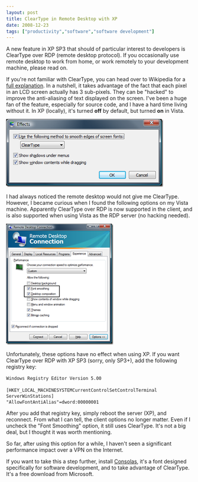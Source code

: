 ```yaml
---
layout: post
title: ClearType in Remote Desktop with XP
date: 2008-12-23
tags: ["productivity","software","software development"]
---
```


A new feature in XP SP3 that should of particular interest to developers is ClearType over RDP (remote desktop protocol). If you occasionally use remote desktop to work from home, or work remotely to your development machine, please read on.

If you're not familiar with ClearType, you can head over to Wikipedia for a [full explanation](http://en.wikipedia.org/wiki/ClearType). In a nutshell, it takes advantage of the fact that each pixel in an LCD screen actually has 3 sub-pixels. They can be "hacked" to improve the anti-aliasing of text displayed on the screen. I've been a huge fan of the feature, especially for source code, and I have a hard time living without it. In XP (locally), it's turned **off** by default, but turned **on** in Vista.

![ClearType Effects Dialog](image31.png) 

I had always noticed the remote desktop would not give me ClearType. However, I became curious when I found the following options on my Vista machine. Apparently ClearType over RDP is now supported in the client, and is also supported when using Vista as the RDP server (no hacking needed).

![RDP Experience Options](image2.png) 

Unfortunately, these options have no effect when using XP. If you want ClearType over RDP with XP SP3 (sorry, only SP3+), add the following registry key:

	Windows Registry Editor Version 5.00

	[HKEY_LOCAL_MACHINESYSTEMCurrentControlSetControlTerminal ServerWinStations]
	"AllowFontAntiAlias"=dword:00000001

After you add that registry key, simply reboot the server (XP), and reconnect. From what I can tell, the client options no longer matter. Even if I uncheck the "Font Smoothing" option, it still uses ClearType. It's not a big deal, but I thought it was worth mentioning.

So far, after using this option for a while, I haven't seen a significant performance impact over a VPN on the Internet.

If you want to take this a step further, install [Consolas](http://www.microsoft.com/downloads/details.aspx?familyid=22e69ae4-7e40-4807-8a86-b3d36fab68d3&displaylang=en), it's a font designed specifically for software development, and to take advantage of ClearType. It's a free download from Microsoft.